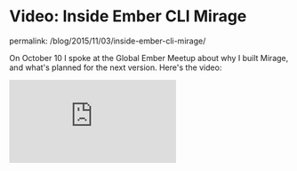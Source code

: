 # Video: Inside Ember CLI Mirage

permalink: /blog/2015/11/03/inside-ember-cli-mirage/

On October 10 I spoke at the Global Ember Meetup about why I built Mirage, and what's planned for the next version. Here's the video:

<div class="fixed-ratio fixed-ratio-video">
    <iframe src="https://player.vimeo.com/video/144256352" class='fixed-ratio-inner' frameborder="0" webkitallowfullscreen mozallowfullscreen allowfullscreen></iframe>
</div>
